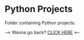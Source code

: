 # Python Projects

Folder containing Python projects.

--> Wanna go back? [CLICK HERE](https://github.com/Akane625/Personal-Projects) <--
